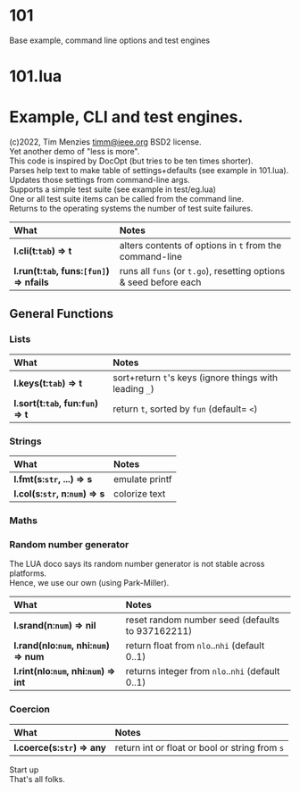 
# 101
Base example, command line options and test engines

#	101.lua	

# Example, CLI and test engines.   	
(c)2022, Tim Menzies <timm@ieee.org> BSD2 license.   	
Yet another demo of "less is more".     	
This code is inspired by DocOpt (but tries to be ten times shorter).	
Parses help text to make table of settings+defaults (see example in 101.lua).  	
Updates those settings from command-line args.  	
Supports a simple test suite (see example in test/eg.lua)	
One or all test suite items can be called from the command line.  	
Returns to the operating systems the number of test suite failures.	

| What | Notes |
|:---|:---|
| <b>l.cli(t:`tab`) &rArr;  t</b> |  alters contents of options in `t` from the  command-line |
| <b>l.run(t:`tab`, funs:`[fun]`) &rArr;  nfails</b> |  runs all `funs` (or `t.go`), resetting options & seed before each |


## General Functions	
### Lists	

| What | Notes |
|:---|:---|
| <b>l.keys(t:`tab`) &rArr;  t</b> |  sort+return `t`'s keys (ignore things with leading `_`) |
| <b>l.sort(t:`tab`,  fun:`fun`) &rArr;  t</b> |  return `t`,  sorted by `fun` (default= `<`) |


### Strings	

| What | Notes |
|:---|:---|
| <b>l.fmt(s:`str`, ...) &rArr;  s</b> |  emulate printf |
| <b>l.col(s:`str`, n:`num`) &rArr; s</b> |  colorize text |


### Maths	
### Random number generator	
The LUA doco says its random number generator is not stable across platforms.	
Hence, we use our own (using Park-Miller).	

| What | Notes |
|:---|:---|
| <b>l.srand(n:`num`) &rArr;  nil</b> |  reset random number seed (defaults to 937162211)  |
| <b>l.rand(nlo:`num`, nhi:`num`) &rArr;  num</b> |  return float from `nlo`..`nhi` (default 0..1) |
| <b>l.rint(nlo:`num`, nhi:`num`) &rArr;  int</b> |  returns integer from `nlo`..`nhi` (default 0..1) |


### Coercion	

| What | Notes |
|:---|:---|
| <b>l.coerce(s:`str`) &rArr;  any</b> |  return int or float or bool or string from `s` |


Start up	
That's all folks.	
